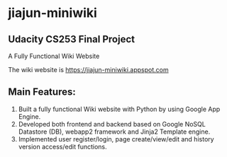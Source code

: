 # jiajun-miniwiki
<h2>Udacity CS253 Final Project</h2>
A Fully Functional Wiki Website

The wiki website is https://jiajun-miniwiki.appspot.com

<h2>Main Features:</h2>
<ol>
  <li>Built a fully functional Wiki website with Python by using Google App Engine.</li>
  <li>Developed both frontend and backend based on Google NoSQL Datastore (DB), webapp2 framework and Jinja2 Template engine.</li>
  <li>Implemented user register/login, page create/view/edit and history version access/edit functions.</li>
</ol>
